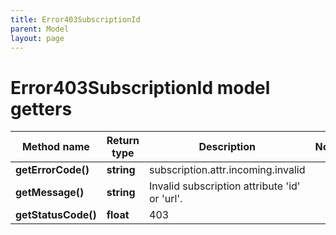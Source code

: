 ```yaml
---
title: Error403SubscriptionId
parent: Model
layout: page
---
```


# Error403SubscriptionId model getters

Method name | Return type | Description | Notes
------------ | ------------- | ------------- | -------------
**getErrorCode()** | **string** | subscription.attr.incoming.invalid |
**getMessage()** | **string** | Invalid subscription attribute 'id' or 'url'. |
**getStatusCode()** | **float** | 403 |

